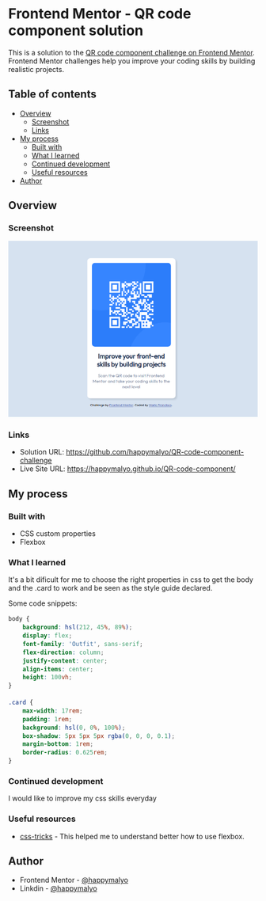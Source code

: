 # Frontend Mentor - QR code component solution

This is a solution to the [QR code component challenge on Frontend Mentor](https://www.frontendmentor.io/challenges/qr-code-component-iux_sIO_H). Frontend Mentor challenges help you improve your coding skills by building realistic projects. 

## Table of contents

- [Overview](#overview)
  - [Screenshot](#screenshot)
  - [Links](#links)
- [My process](#my-process)
  - [Built with](#built-with)
  - [What I learned](#what-i-learned)
  - [Continued development](#continued-development)
  - [Useful resources](#useful-resources)
- [Author](#author)

## Overview

### Screenshot

![](./design/screenshot.png)


### Links

- Solution URL: https://github.com/happymalyo/QR-code-component-challenge
- Live Site URL: https://happymalyo.github.io/QR-code-component/

## My process

### Built with
- CSS custom properties
- Flexbox

### What I learned

It's a bit  dificult for me to choose the right properties in css to get the body and the .card to work and be seen as the style guide declared.

Some code snippets:


```css
body {
	background: hsl(212, 45%, 89%);
	display: flex;
	font-family: 'Outfit', sans-serif;
	flex-direction: column;
	justify-content: center;
	align-items: center;
	height: 100vh;
}

.card {
	max-width: 17rem;
	padding: 1rem;
	background: hsl(0, 0%, 100%);
	box-shadow: 5px 5px 5px rgba(0, 0, 0, 0.1);
	margin-bottom: 1rem;
	border-radius: 0.625rem;
}
```

### Continued development

I would like to improve my css skills everyday


### Useful resources

- [css-tricks](https://css-tricks.com/snippets/css/a-guide-to-flexbox/) - This helped me to understand better how to use flexbox.


## Author

- Frontend Mentor - [@happymalyo](https://www.frontendmentor.io/profile/happymalyo)
- Linkdin - [@happymalyo](https://www.linkedin.com/in/mario-francisco-randrianandrasana-b64151196/)

